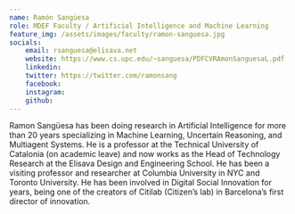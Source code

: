 ```yaml
---
name: Ramón Sangüesa
role: MDEF Faculty / Artificial Intelligence and Machine Learning
feature_img: /assets/images/faculty/ramon-sanguesa.jpg
socials:
    email: rsanguesa@elisava.net
    website: https://www.cs.upc.edu/~sanguesa/PDFCVRAmonSanguesaL.pdf
    linkedin:
    twitter: https://twitter.com/ramonsang
    facebook:
    instagram:
    github:
---
```

Ramon Sangüesa has been doing research in Artificial Intelligence for more than 20 years specializing in Machine Learning, Uncertain Reasoning, and Multiagent Systems. He is a professor at the Technical University of Catalonia (on academic leave) and now works as the Head of Technology Research at the Elisava Design and Engineering School. He has been a visiting professor and researcher at Columbia University in NYC and Toronto University. He has been involved in Digital Social Innovation for years, being one of the creators of Citilab (Citizen’s lab) in Barcelona’s first director of innovation.
